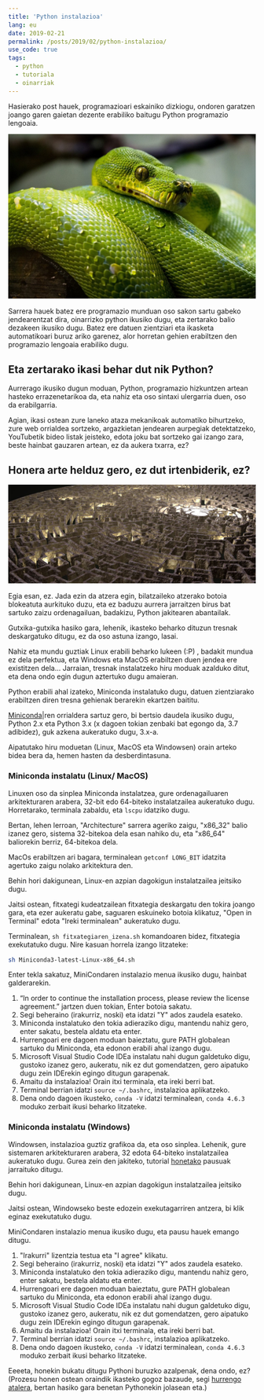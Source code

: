 ```yaml
---
title: 'Python instalazioa'
lang: eu
date: 2019-02-21
permalink: /posts/2019/02/python-instalazioa/
use_code: true
tags:
  - python
  - tutoriala
  - oinarriak
---
```


Hasierako post hauek, programazioari eskainiko dizkiogu, ondoren garatzen joango garen gaietan dezente erabiliko baitugu Python programazio lengoaia.


![](/images/python.jpg)


Sarrera hauek batez ere programazio munduan oso sakon sartu gabeko jendearentzat dira, oinarrizko python ikusiko dugu,
 eta zertarako balio dezakeen ikusiko dugu. Batez ere datuen zientziari eta ikasketa automatikoari buruz ariko garenez,
 alor horretan gehien erabiltzen den programazio lengoaia erabiliko dugu.
 
 
 
## Eta zertarako ikasi behar dut nik Python?
 
Aurrerago ikusiko dugun moduan, Python, programazio hizkuntzen artean hasteko errazenetarikoa da, eta nahiz eta oso sintaxi
ulergarria duen, oso da erabilgarria.

Agian, ikasi ostean zure laneko ataza mekanikoak automatiko bihurtzeko, zure web orrialdea sortzeko, argazkietan jendearen 
aurpegiak detektatzeko, YouTubetik bideo listak jeisteko, edota joku bat sortzeko gai izango zara, beste hainbat gauzaren artean,
ez da aukera txarra, ez?


## Honera arte helduz gero, ez dut irtenbiderik, ez?

![](/images/2019/maze.jpg)

Egia esan, ez. Jada ezin da atzera egin, bilatzaileko atzerako botoia blokeatuta aurkituko duzu, eta ez baduzu aurrera jarraitzen
birus bat sartuko zaizu ordenagailuan, badakizu, Python jakitearen abantailak.

Gutxika-gutxika hasiko gara, lehenik, ikasteko beharko dituzun tresnak deskargatuko ditugu, ez da oso astuna izango, lasai.

Nahiz eta mundu guztiak Linux erabili beharko lukeen (:P) , badakit mundua ez dela perfektua, eta Windows eta MacOS erabiltzen duen jendea
ere existitzen dela... Jarraian, tresnak instalatzeko hiru moduak azalduko ditut, eta dena ondo egin dugun aztertuko dugu amaieran.

Python erabili ahal izateko, Miniconda instalatuko dugu, datuen zientziarako erabiltzen diren tresna gehienak berarekin 
ekartzen baititu.

[Miniconda](https://conda.io/en/latest/miniconda.html)|ren orrialdera sartuz gero, bi bertsio daudela ikusiko dugu, Python 2.x
 eta Python 3.x (x dagoen tokian zenbaki bat egongo da, 3.7 adibidez), guk azkena aukeratuko dugu, 3.x-a.

Aipatutako hiru moduetan (Linux, MacOS eta Windowsen) orain arteko bidea bera da, hemen hasten da desberdintasuna.

### Miniconda instalatu (Linux/ MacOS)

Linuxen oso da sinplea Miniconda instalatzea, gure ordenagailuaren arkitekturaren arabera, 32-bit edo 64-biteko instalatzailea aukeratuko
dugu. Horretarako, terminala zabaldu, eta `lscpu` idatziko dugu.

Bertan, lehen lerroan, "Architecture" sarrera ageriko zaigu, "x86_32" balio izanez gero, sistema 32-bitekoa dela esan nahiko du, 
eta "x86_64" baliorekin berriz, 64-bitekoa dela.

MacOs erabiltzen ari bagara, terminalean `getconf LONG_BIT` idatzita agertuko zaigu nolako arkitektura den.

Behin hori dakigunean, Linux-en azpian dagokigun instalatzailea jeitsiko dugu. 

Jaitsi ostean, fitxategi kudeatzailean fitxategia deskargatu den tokira joango gara, eta ezer aukeratu gabe, saguaren eskuineko
botoia klikatuz, "Open in Terminal" edota "Ireki terminalean" aukeratuko dugu.

Terminalean, `sh fitxategiaren_izena.sh` komandoaren bidez, fitxategia exekutatuko dugu. Nire kasuan horrela izango litzateke:

```bash
sh Miniconda3-latest-Linux-x86_64.sh
```

Enter tekla sakatuz, MiniCondaren instalazio menua ikusiko dugu, hainbat galderarekin.

1. “In order to continue the installation process, please review the license agreement.” jartzen duen tokian, Enter botoia sakatu.
2. Segi beheraino (irakurriz, noski) eta idatzi "Y" ados zaudela esateko.
3. Miniconda instalatuko den tokia adieraziko digu, mantendu nahiz gero, enter sakatu, bestela aldatu eta enter.
4. Hurrengoari ere dagoen moduan baieztatu, gure PATH globalean sartuko du Miniconda, eta edonon erabili ahal izango dugu.
5. Microsoft Visual Studio Code IDEa instalatu nahi dugun galdetuko digu, gustoko izanez gero, aukeratu, nik ez dut gomendatzen,
gero aipatuko dugu zein IDErekin egingo ditugun garapenak.
6. Amaitu da instalazioa! Orain itxi terminala, eta ireki berri bat.
7. Terminal berrian idatzi `source ~/.bashrc`, instalazioa aplikatzeko.
8. Dena ondo dagoen ikusteko, `conda -V` idatzi terminalean, `conda 4.6.3` moduko zerbait ikusi beharko litzateke.





### Miniconda instalatu (Windows)

Windowsen, instalazioa guztiz grafikoa da, eta oso sinplea. Lehenik, gure sistemaren arkitekturaren arabera, 32 edota 64-biteko
 instalatzailea aukeratuko dugu. Gurea zein den jakiteko, tutorial [honetako](https://support.wdc.com/knowledgebase/answer.aspx?ID=9405)
 pausuak jarraituko ditugu.

Behin hori dakigunean, Linux-en azpian dagokigun instalatzailea jeitsiko dugu. 

Jaitsi ostean, Windowseko beste edozein exekutagarriren antzera, bi klik eginaz exekutatuko dugu.


MiniCondaren instalazio menua ikusiko dugu, eta pausu hauek emango ditugu.

1. "Irakurri" lizentzia testua eta "I agree" klikatu.
2. Segi beheraino (irakurriz, noski) eta idatzi "Y" ados zaudela esateko.
3. Miniconda instalatuko den tokia adieraziko digu, mantendu nahiz gero, enter sakatu, bestela aldatu eta enter.
4. Hurrengoari ere dagoen moduan baieztatu, gure PATH globalean sartuko du Miniconda, eta edonon erabili ahal izango dugu.
5. Microsoft Visual Studio Code IDEa instalatu nahi dugun galdetuko digu, gustoko izanez gero, aukeratu, nik ez dut gomendatzen,
gero aipatuko dugu zein IDErekin egingo ditugun garapenak.
6. Amaitu da instalazioa! Orain itxi terminala, eta ireki berri bat.
7. Terminal berrian idatzi `source ~/.bashrc`, instalazioa aplikatzeko.
8. Dena ondo dagoen ikusteko, `conda -V` idatzi terminalean, `conda 4.6.3` moduko zerbait ikusi beharko litzateke.





Eeeeta, honekin bukatu ditugu Pythoni buruzko azalpenak, dena ondo, ez? (Prozesu honen ostean oraindik ikasteko gogoz bazaude,
segi [hurrengo atalera](https://joanesplazaola.github.io/posts/2019/02/python-1/), bertan hasiko gara benetan Pythonekin jolasean eta.) 